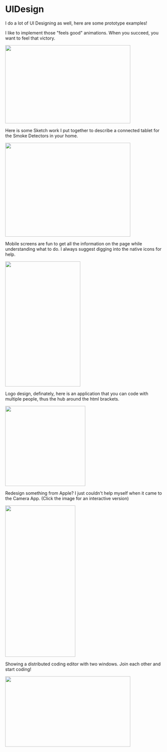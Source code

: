 # UIDesign
I do a lot of UI Designing as well, here are some prototype examples!

<p>I like to implement those "feels good" animations. When you succeed, you want to feel that victory.</p>
<img src="https://github.com/MissFacetious/UIDesign/blob/master/Codehort/animated/run.gif?raw=true" width="400" height="250">

<p>Here is some Sketch work I put together to describe a connected tablet for the Smoke Detectors in your home.</p>
<img src="https://github.com/MissFacetious/UIDesign/blob/master/SmokeDetector/paper-prototype.png?raw=true" width="400" height="300">

<p>Mobile screens are fun to get all the information on the page while understanding what to do. I always suggest digging into the native icons for help.</p>
<img src="https://github.com/MissFacetious/UIDesign/blob/master/QuizApp/images/addquiz.png?raw=true" width="240" height="400">

<p>Logo design, definately, here is an application that you can code with multiple people, thus the hub around the html brackets.</p>
<img src="https://github.com/MissFacetious/UIDesign/blob/master/Codehort/icon/codehort-black-yellow.png?raw=true" width="256" height="256">

<p>Redesign something from Apple? I just couldn't help myself when it came to the Camera App. (Click the image for an interactive version)</p>
<a href="https://missfacetious.github.io/UIDesign/CameraPrototype"><img src="https://missfacetious.github.io/UIDesign/CameraPrototype/PhotoEditor.png" width="224" height="484" border="0"></a>

<p>Showing a distributed coding editor with two windows. Join each other and start coding!</p>
<img src="https://github.com/MissFacetious/UIDesign/blob/master/Codehort/animated/distributed.gif?raw=true" width="400" height="225">
